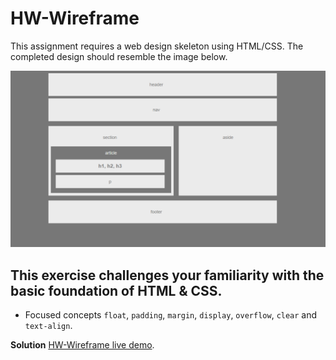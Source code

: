# HW-Wireframe
This assignment requires a web design skeleton using HTML/CSS. The completed design should resemble the image below. 

![Final Layout](Images/Easier-Layout.png)

## This exercise challenges your familiarity with the basic foundation of HTML & CSS.
* Focused concepts `float`, `padding`, `margin`, `display`, `overflow`, `clear` and `text-align`.

**Solution** [HW-Wireframe live demo](https://halo8424.github.io/HW-Wireframe/).
